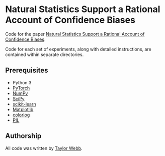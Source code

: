 # Natural Statistics Support a Rational Account of Confidence Biases

Code for the paper [Natural Statistics Support a Rational Account of Confidence Biases](https://www.biorxiv.org/content/10.1101/2021.09.28.462081v4). 

Code for each set of experiments, along with detailed instructions, are contained within separate directories.

## Prerequisites

- Python 3
- [PyTorch](https://pytorch.org/)
- [NumPy](https://numpy.org/)
- [SciPy](https://scipy.org/)
- [scikit-learn](https://scikit-learn.org/stable/)
- [Matplotlib](https://matplotlib.org/)
- [colorlog](https://github.com/borntyping/python-colorlog)
- [PIL](https://pillow.readthedocs.io/en/3.1.x/installation.html)


## Authorship

All code was written by [Taylor Webb](https://github.com/taylorwwebb). 
